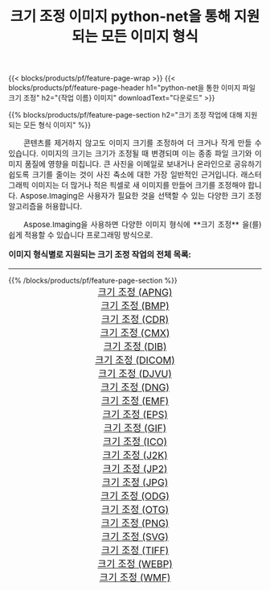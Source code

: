 ﻿---
title: 크기 조정 이미지 python-net을 통해 지원되는 모든 이미지 형식 
weight: 3920
url: /ko/python-net/resize/ 
lang: ko
langdirlevel: 2
locales: zh-hans,ja,it,ru,de,es,fr,nl,id,lt,pl,pt,vi,tr,ko,zh-hant,ar,hi,th,sv,cs,uk,he
description: Aspose.Imaging을 사용하면 python-net을 통해 쉽게 크기 조정 이미지를 만들 수 있습니다.
---

{{< blocks/products/pf/feature-page-wrap >}}
{{< blocks/products/pf/feature-page-header h1="python-net을 통한 이미지 파일 크기 조정" h2="{작업 이름} 이미지" downloadText="다운로드" >}}


{{% blocks/products/pf/feature-page-section  h2="크기 조정 작업에 대해 지원되는 모든 형식 이미지" %}}
<p align="justify" style="text-indent:2em;font-size:15px;">
콘텐츠를 제거하지 않고도 이미지 크기를 조정하여 더 크거나 작게 만들 수 있습니다. 이미지의 크기는 크기가 조정될 때 변경되며 이는 종종 파일 크기와 이미지 품질에 영향을 미칩니다. 큰 사진을 이메일로 보내거나 온라인으로 공유하기 쉽도록 크기를 줄이는 것이 사진 축소에 대한 가장 일반적인 근거입니다. 래스터 그래픽 이미지는 더 많거나 적은 픽셀로 새 이미지를 만들어 크기를 조정해야 합니다. Aspose.Imaging은 사용자가 필요한 것을 선택할 수 있는 다양한 크기 조정 알고리즘을 허용합니다.
</p>
<p align="justify" style="text-indent:2em;font-size:15px;">
Aspose.Imaging을 사용하면 다양한 이미지 형식에 **크기 조정** 을(를) 쉽게 적용할 수 있습니다 프로그래밍 방식으로. 
</p>
<h3 style="margin-top:16px;">
이미지 형식별로 지원되는 크기 조정 작업의 전체 목록:
</h3>
<hr/>
{{% /blocks/products/pf/feature-page-section %}}
<div class="container-fluid productfamilypage bg-gray">
    <div class="convertypes bg-gray agp-content section">
        <div class="container">
		<div class="row other-converters" style="gap: 10px;font-size: 19px;text-align:center;">
		    <div class='col-md-3 other-converter remove-lp remove-rp'><a href="/imaging/ko/python-net/resize/apng/" style="padding:15px;">크기 조정 (APNG)</a></div><div class='col-md-3 other-converter remove-lp remove-rp'><a href="/imaging/ko/python-net/resize/bmp/" style="padding:15px;">크기 조정 (BMP)</a></div><div class='col-md-3 other-converter remove-lp remove-rp'><a href="/imaging/ko/python-net/resize/cdr/" style="padding:15px;">크기 조정 (CDR)</a></div><div class='col-md-3 other-converter remove-lp remove-rp'><a href="/imaging/ko/python-net/resize/cmx/" style="padding:15px;">크기 조정 (CMX)</a></div><div class='col-md-3 other-converter remove-lp remove-rp'><a href="/imaging/ko/python-net/resize/dib/" style="padding:15px;">크기 조정 (DIB)</a></div><div class='col-md-3 other-converter remove-lp remove-rp'><a href="/imaging/ko/python-net/resize/dicom/" style="padding:15px;">크기 조정 (DICOM)</a></div><div class='col-md-3 other-converter remove-lp remove-rp'><a href="/imaging/ko/python-net/resize/djvu/" style="padding:15px;">크기 조정 (DJVU)</a></div><div class='col-md-3 other-converter remove-lp remove-rp'><a href="/imaging/ko/python-net/resize/dng/" style="padding:15px;">크기 조정 (DNG)</a></div><div class='col-md-3 other-converter remove-lp remove-rp'><a href="/imaging/ko/python-net/resize/emf/" style="padding:15px;">크기 조정 (EMF)</a></div><div class='col-md-3 other-converter remove-lp remove-rp'><a href="/imaging/ko/python-net/resize/eps/" style="padding:15px;">크기 조정 (EPS)</a></div><div class='col-md-3 other-converter remove-lp remove-rp'><a href="/imaging/ko/python-net/resize/gif/" style="padding:15px;">크기 조정 (GIF)</a></div><div class='col-md-3 other-converter remove-lp remove-rp'><a href="/imaging/ko/python-net/resize/ico/" style="padding:15px;">크기 조정 (ICO)</a></div><div class='col-md-3 other-converter remove-lp remove-rp'><a href="/imaging/ko/python-net/resize/j2k/" style="padding:15px;">크기 조정 (J2K)</a></div><div class='col-md-3 other-converter remove-lp remove-rp'><a href="/imaging/ko/python-net/resize/jp2/" style="padding:15px;">크기 조정 (JP2)</a></div><div class='col-md-3 other-converter remove-lp remove-rp'><a href="/imaging/ko/python-net/resize/jpg/" style="padding:15px;">크기 조정 (JPG)</a></div><div class='col-md-3 other-converter remove-lp remove-rp'><a href="/imaging/ko/python-net/resize/odg/" style="padding:15px;">크기 조정 (ODG)</a></div><div class='col-md-3 other-converter remove-lp remove-rp'><a href="/imaging/ko/python-net/resize/otg/" style="padding:15px;">크기 조정 (OTG)</a></div><div class='col-md-3 other-converter remove-lp remove-rp'><a href="/imaging/ko/python-net/resize/png/" style="padding:15px;">크기 조정 (PNG)</a></div><div class='col-md-3 other-converter remove-lp remove-rp'><a href="/imaging/ko/python-net/resize/svg/" style="padding:15px;">크기 조정 (SVG)</a></div><div class='col-md-3 other-converter remove-lp remove-rp'><a href="/imaging/ko/python-net/resize/tiff/" style="padding:15px;">크기 조정 (TIFF)</a></div><div class='col-md-3 other-converter remove-lp remove-rp'><a href="/imaging/ko/python-net/resize/webp/" style="padding:15px;">크기 조정 (WEBP)</a></div><div class='col-md-3 other-converter remove-lp remove-rp'><a href="/imaging/ko/python-net/resize/wmf/" style="padding:15px;">크기 조정 (WMF)</a></div>
                </div>
        </div>
    </div>
</div>
<br/>
